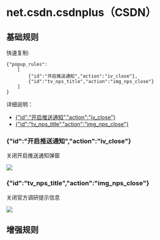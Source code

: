 # net.csdn.csdnplus（CSDN）

## 基础规则

快速复制:
```
{"popup_rules":
    [
        {"id":"开启推送通知","action":"iv_close"},
        {"id":"tv_nps_title","action":"img_nps_close"}
    ]
}
```
详细说明：
- [{"id":"开启推送通知","action":"iv_close"}](#id开启推送通知actioniv_close)
- [{"id":"tv_nps_title","action":"img_nps_close"}](#idtv_nps_titleactionimg_nps_close)

### {"id":"开启推送通知","action":"iv_close"}
关闭开启推送通知弹窗

![](./assets/开启推送通知弹窗.jpg)

### {"id":"tv_nps_title","action":"img_nps_close"}
关闭官方调研提示信息

![](./assets/官方调研提示信息.jpg)

## 增强规则
